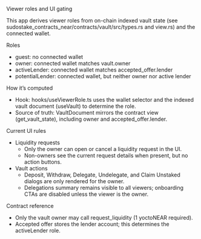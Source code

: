 Viewer roles and UI gating

This app derives viewer roles from on-chain indexed vault state (see sudostake_contracts_near/contracts/vault/src/types.rs and view.rs) and the connected wallet.

Roles

- guest: no connected wallet
- owner: connected wallet matches vault.owner
- activeLender: connected wallet matches accepted_offer.lender
- potentialLender: connected wallet, but neither owner nor active lender

How it’s computed

- Hook: hooks/useViewerRole.ts uses the wallet selector and the indexed vault document (useVault) to determine the role.
- Source of truth: VaultDocument mirrors the contract view (get_vault_state), including owner and accepted_offer.lender.

Current UI rules

- Liquidity requests
  - Only the owner can open or cancel a liquidity request in the UI.
  - Non-owners see the current request details when present, but no action buttons.
- Vault actions
  - Deposit, Withdraw, Delegate, Undelegate, and Claim Unstaked dialogs are only rendered for the owner.
  - Delegations summary remains visible to all viewers; onboarding CTAs are disabled unless the viewer is the owner.

Contract reference

- Only the vault owner may call request_liquidity (1 yoctoNEAR required).
- Accepted offer stores the lender account; this determines the activeLender role.

